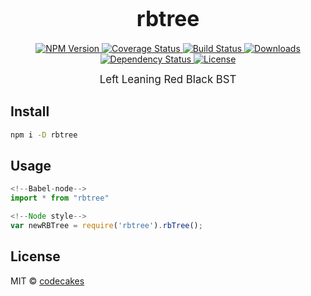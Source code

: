 <big><h1 align="center">rbtree</h1></big>

<p align="center">
  <a href="https://npmjs.org/package/rbtree">
    <img src="https://img.shields.io/npm/v/rbtree.svg?style=flat-square"
         alt="NPM Version">
  </a>

  <a href='https://coveralls.io/github/codecakes/rbTree?branch=master'>
    <img src='https://coveralls.io/repos/codecakes/rbTree/badge.svg?branch=master&service=github'
          alt='Coverage Status' />
  </a>

  <a href="https://travis-ci.org/codecakes/rbtree">
    <img src="https://img.shields.io/travis/codecakes/rbtree.svg?style=flat-square"
         alt="Build Status">
  </a>

  <a href="https://npmjs.org/package/rbtree">
    <img src="http://img.shields.io/npm/dm/rbtree.svg?style=flat-square"
         alt="Downloads">
  </a>

  <a href="https://david-dm.org/codecakes/rbtree.svg">
    <img src="https://david-dm.org/codecakes/rbtree.svg?style=flat-square"
         alt="Dependency Status">
  </a>

  <a href="https://github.com/codecakes/rbtree/blob/master/LICENSE">
    <img src="https://img.shields.io/npm/l/rbtree.svg?style=flat-square"
         alt="License">
  </a>
</p>

<p align="center"><big>
Left Leaning Red Black BST
</big></p>


## Install

```sh
npm i -D rbtree
```

## Usage

```js
<!--Babel-node-->
import * from "rbtree"

<!--Node style-->
var newRBTree = require('rbtree').rbTree();
```

## License

MIT © [codecakes](https://github.com/codecakes/rbTree.git)

[npm-url]: https://npmjs.org/package/rbtree
[npm-image]: https://img.shields.io/npm/v/rbtree.svg?style=flat-square

[travis-url]: https://travis-ci.org/codecakes/rbtree
[travis-image]: https://img.shields.io/travis/codecakes/rbtree.svg?style=flat-square

[coveralls-url]: https://coveralls.io/r/codecakes/rbtree
[coveralls-image]: https://img.shields.io/coveralls/codecakes/rbtree.svg?style=flat-square

[depstat-url]: https://david-dm.org/codecakes/rbtree
[depstat-image]: https://david-dm.org/codecakes/rbtree.svg?style=flat-square

[download-badge]: http://img.shields.io/npm/dm/rbtree.svg?style=flat-square
